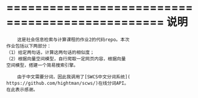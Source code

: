 ================================================
                     说明
================================================
        这是社会信息检索与计算课程的作业2的代码repo。本次
    作业包括以下两部分：
    （1）给定两句话，计算这两句话的相似度；
    （2）根据向量空间模型，自行爬取一定网页内容，根据向量
    空间模型，搭建一个简易搜索引擎。

        由于中文需要分词，因此我调用了[SWCS中文分词系统](
    https://github.com/hightman/scws/)在线分词API。
    在此表示感谢。